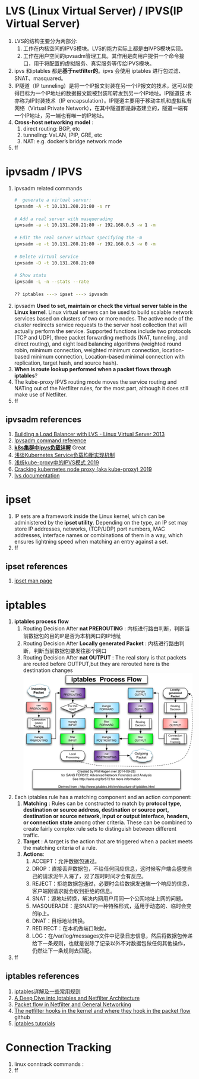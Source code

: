 # LVS (Linux Virtual Server) / IPVS(IP Virtual Server)

1. LVS的结构主要分为两部分:
   1. 工作在内核空间的IPVS模块。LVS的能力实际上都是由IVPS模块实现。
   2. 工作在用户空间的ipvsadm管理工具。其作用是向用户提供一个命令接口，用于将配置的虚拟服务、真实服务等传给IPVS模块。
2. ipvs 和iptables 都是**基于netfilter的**。ipvs 会使用 iptables 进行包过滤、SNAT、masquared。
3. IP隧道（IP tunneling）是将一个IP报文封装在另一个IP报文的技术，这可以使得目标为一个IP地址的数据报文能被封装和转发到另一个IP地址。IP隧道技 术亦称为IP封装技术（IP encapsulation）。IP隧道主要用于移动主机和虚拟私有网络（Virtual Private Network），在其中隧道都是静态建立的，隧道一端有一个IP地址，另一端也有唯一的IP地址。
4. **Cross-host networking model** :
   1. direct routing: BGP, etc
   2. tunneling: VxLAN, IPIP, GRE, etc
   3. NAT: e.g. docker’s bridge network mode
5. ff

# ipvsadm / IPVS
1. ipvsadm related commands
    ```bash
    #  generate a virtual server:
    ipvsadm -A -t 10.131.208.21:80 -s rr

    # Add a real server with masquerading
    ipvsadm -a -t 10.131.208.21:80 -r 192.168.0.5 -w 1 -m

    # Edit the real server without specifying the -m
    ipvsadm -e -t 10.131.208.21:80 -r 192.168.0.5 -w 0 -m

    # Delete virtual service
    ipvsadm -D -t 10.131.208.21:80

    # Show stats
    ipvsadm -L -n --stats --rate

    ?? iptables ---> ipset ---> ipvsadm
    ```
2. ipvsadm **Used to set, maintain or check the virtual server table in the Linux kernel**. Linux virtual servers can be used to build scalable network services based on clusters of two or more nodes. The active node of the cluster redirects service requests to the server host collection that will actually perform the service. Supported functions include two protocols (TCP and UDP), three packet forwarding methods (NAT, tunneling, and direct routing), and eight load balancing algorithms (weighted round robin, minimum connection, weighted minimum connection, location-based minimum connection, Location-based minimal connection with replication, target hash, and source hash).
3. **When is route lookup performed when a packet flows through iptables**?
4. The kube-proxy IPVS routing mode moves the service routing and NATing out of the Netfilter rules, for the most part, although it does still make use of Netfilter.
5. ff

## ipvsadm references
1. [Building a Load Balancer with LVS - Linux Virtual Server 2013](http://www.linux-admins.net/2013/01/building-load-balancer-with-lvs-linux.html)
2. [Ipvsadm command reference](https://www.programmersought.com/article/9104230176/)
3. [**k8s集群中ipvs负载详解**](https://www.jianshu.com/p/89f126b241db?utm_campaign=maleskine&utm_content=note&utm_medium=seo_notes&utm_source=recommendation)  Great
4. [浅谈Kubernetes Service负载均衡实现机制](https://www.infoq.cn/article/p0v9d4br7udzwtgihuyq)
5. [浅析kube-proxy中的IPVS模式 2019](https://www.heguang-tech.com/blog/2020/kubernetes/reference/ipvs/)
6. [Cracking kubernetes node proxy (aka kube-proxy) 2019](https://arthurchiao.art/blog/cracking-k8s-node-proxy/#ch_6)
7. [lvs documentation](http://www.linuxvirtualserver.org/Documents.html)


# ipset
1. IP sets are a framework inside the Linux kernel, which can be administered by the **ipset utility**. Depending on the type, an IP set may store IP addresses, networks, (TCP/UDP) port numbers, MAC addresses, interface names or combinations of them in a way, which ensures lightning speed when matching an entry against a set.
2. ff


## ipset references
1. [ipset man page](https://ipset.netfilter.org/ipset.man.html)


# iptables
1. **iptables process flow**
   1. Routing Decision After **nat PREROUTING** :  内核进行路由判断，判断当前数据包的目的IP是否为本机网口的IP地址
   2. Routing Decision After **Locally generated Packet** : 内核进行路由判断，判断当前数据包要发往那个网口
   3. Routing Decision After **nat OUTPUT** : The real story is that packets are routed before OUTPUT,but they are rerouted here is the destination changes
    ![iptables process flow](images/iptables.png)
2. Each iptables rule has a matching component and an action component:
   1. **Matching** : Rules can be constructed to match by **protocol type, destination or source address, destination or source port, destination or source network, input or output interface, headers, or connection state** among other criteria. These can be combined to create fairly complex rule sets to distinguish between different traffic.
   2. **Target** : A target is the action that are triggered when a packet meets the matching criteria of a rule.
   3. **Actions**:
      1. ACCEPT：允许数据包通过。
      2. DROP：直接丢弃数据包，不给任何回应信息，这时候客户端会感觉自己的请求泥牛入海了，过了超时时间才会有反应。
      3. REJECT：拒绝数据包通过，必要时会给数据发送端一个响应的信息，客户端刚请求就会收到拒绝的信息。
      4. SNAT：源地址转换，解决内网用户用同一个公网地址上网的问题。
      5. MASQUERADE：是SNAT的一种特殊形式，适用于动态的、临时会变的ip上。
      6. DNAT：目标地址转换。
      7. REDIRECT：在本机做端口映射。
      8. LOG：在/var/log/messages文件中记录日志信息，然后将数据包传递给下一条规则，也就是说除了记录以外不对数据包做任何其他操作，仍然让下一条规则去匹配。
3. ff

## iptables references
1. [iptables详解及一些常用规则](https://www.jianshu.com/p/ee4ee15d3658)
2. [A Deep Dive into Iptables and Netfilter Architecture](https://www.digitalocean.com/community/tutorials/a-deep-dive-into-iptables-and-netfilter-architecture)
3. [Packet flow in Netfilter and General Networking](https://upload.wikimedia.org/wikipedia/commons/3/37/Netfilter-packet-flow.svg)
4. [The netfilter hooks in the kernel and where they hook in the packet flow](https://gist.github.com/egernst/2c39c6125d916f8caa0a9d3bf421767a) github
5. [iptables tutorials](https://www.frozentux.net/iptables-tutorial/chunkyhtml/index.html)


# Connection Tracking
1. linux conntrack commands :
2. ff